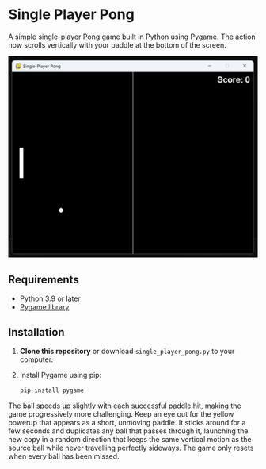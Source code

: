 # Single Player Pong

A simple single-player Pong game built in Python using Pygame. The action now
scrolls vertically with your paddle at the bottom of the screen.

![Screenshot](Screenshot%202025-06-26%20212716.png)

## Requirements

- Python 3.9 or later
- [Pygame library](https://www.pygame.org/)

## Installation

1. **Clone this repository** or download `single_player_pong.py` to your computer.
2. Install Pygame using pip:

   ```bash
   pip install pygame
   ```

The ball speeds up slightly with each successful paddle hit, making the
game progressively more challenging. Keep an eye out for the yellow powerup
that appears as a short, unmoving paddle. It sticks around for a few seconds
and duplicates any ball that passes through it, launching the new copy in a
random direction that keeps the same vertical motion as the source ball while
never travelling perfectly sideways. The game only resets when every ball has
been missed.

